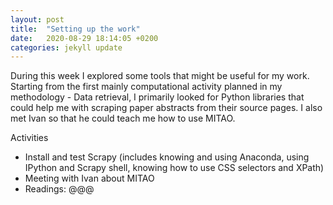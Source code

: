 ```yaml
---
layout: post
title:  "Setting up the work"
date:   2020-08-29 18:14:05 +0200
categories: jekyll update
---
```

During this week I explored some tools that might be useful for my work. 
Starting from the first mainly computational activity planned in my methodology - Data retrieval, I primarily looked for Python libraries that could help me with scraping paper abstracts from their source pages. I also met Ivan so that he could teach me how to use MITAO. 

Activities
- Install and test Scrapy (includes knowing and using Anaconda, using IPython and Scrapy shell, knowing how to use CSS selectors and XPath)  
- Meeting with Ivan about MITAO
- Readings: @@@
 